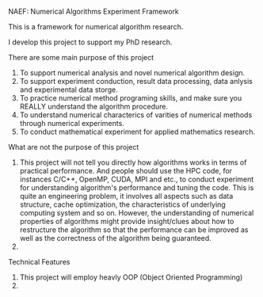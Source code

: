 NAEF: Numerical Algorithms Experiment Framework

This is a framework for numerical algorithm research.

I develop this project to support my PhD research. 

There are some main purpose of this project
1. To support numerical analysis and novel numerical algorithm design.
2. To support experiment conduction, result data processing, data anlysis and experimental data storge.
3. To practice numerical method programing skills, and make sure you REALLY understand the algorithm procedure.
4. To understand numerical characterics of varities of numerical methods through numerical experiments.
5. To conduct mathematical experiment for applied mathematics research.

What are not the purpose of this project
1. This project will not tell you directly how algorithms works in terms of practical performance. 
	And people should use the HPC code, for instances C/C++, OpenMP, CUDA, MPI and etc., to conduct experiment for understanding algorithm's performance and tuning the code.
	This is quite an engineering problem, it involves all aspects such as data structure, cache optimization, the characteristics of underlying computing system and so on. 
	However, the understanding of numerical properties of algorithms might provide insight/clues about how to restructure the algorithm so that the performance can be improved as well as the correctness of the algorithm being guaranteed.
2.  

Technical Features
1. This project will employ heavly OOP (Object Oriented Programming)
2. 
